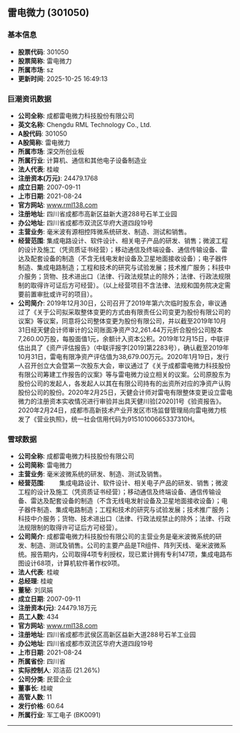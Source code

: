 ## 雷电微力 (301050)

### 基本信息

- **股票代码**: 301050
- **股票简称**: 雷电微力
- **所属市场**: sz
- **更新时间**: 2025-10-25 16:49:13

### 巨潮资讯数据

- **公司全称**: 成都雷电微力科技股份有限公司
- **英文名称**: Chengdu RML Technology Co., Ltd.
- **A股代码**: 301050
- **A股简称**: 雷电微力
- **所属市场**: 深交所创业板
- **所属行业**: 计算机、通信和其他电子设备制造业
- **法人代表**: 桂峻
- **注册资本(万元)**: 24479.1768
- **成立日期**: 2007-09-11
- **上市日期**: 2021-08-24
- **官方网站**: www.rml138.com
- **注册地址**: 四川省成都市高新区益新大道288号石羊工业园
- **办公地址**: 四川省成都市双流区华府大道四段19号
- **主营业务**: 毫米波有源相控阵微系统研发、制造、测试和销售。
- **经营范围**: 集成电路设计、软件设计、相关电子产品的研发、销售；微波工程的设计及施工（凭资质证书经营）；移动通信及终端设备、通信传输设备、雷达及配套设备的制造（不含无线电发射设备及卫星地面接收设备）；电子器件制造、集成电路制造；工程和技术的研究与试验发展；技术推广服务；科技中介服务；货物、技术进出口（法律、行政法规禁止的除外；法律、行政法规限制的取得许可证后方可经营）。（以上经营项目不含法律、法规和国务院决定需要前置审批或许可的项目）。
- **公司简介**: 2019年12月30日，公司召开了2019年第六次临时股东会，审议通过了《关于公司拟采取整体变更的方式由有限责任公司变更为股份有限公司的议案》等议案，同意将公司整体变更为股份有限公司，并以截至2019年10月31日经天健会计师审计的公司账面净资产32,261.44万元折合股份公司股本7,260.00万股，每股面值1元，余额计入资本公积。2019年12月15日，中联评估出具了《资产评估报告》（中联评报字[2019]第2283号），确认截至2019年10月31日，雷电有限净资产评估值为38,679.00万元。2020年1月19日，发行人召开创立大会暨第一次股东大会，审议通过了《关于成都雷电微力科技股份有限公司筹建工作报告的议案》等与雷电微力设立相关的议案。公司原股东为股份公司的发起人，各发起人以其在有限公司持有的出资所对应的净资产认购股份公司的股份。2020年2月25日，天健会计师对雷电有限整体变更设立雷电微力的注册资本实收情况进行审验并出具天健川验[2020]1号《验资报告》。2020年2月24日，成都市高新技术产业开发区市场监督管理局向雷电微力核发了《营业执照》，统一社会信用代码为91510100665337310H。

### 雪球数据

- **公司全称**: 成都雷电微力科技股份有限公司
- **公司简称**: 雷电微力
- **主营业务**: 毫米波微系统的研发、制造、测试及销售。
- **经营范围**: 　　集成电路设计、软件设计、相关电子产品的研发、销售；微波工程的设计及施工（凭资质证书经营）；移动通信及终端设备、通信传输设备、雷达及配套设备的制造（不含无线电发射设备及卫星地面接收设备）；电子器件制造、集成电路制造；工程和技术的研究与试验发展；技术推广服务；科技中介服务；货物、技术进出口（法律、行政法规禁止的除外；法律、行政法规限制的取得许可证后方可经营）。
- **公司简介**: 成都雷电微力科技股份有限公司的主营业务是毫米波微系统的研发、制造、测试及销售。公司的主要产品是TR组件、阵列天线、毫米波微系统。报告期内，公司取得4项专利授权，现已累计拥有专利147项，集成电路布图设计68项，计算机软件著作权9项。
- **法人代表**: 桂峻
- **总经理**: 桂峻
- **董秘**: 刘凤娟
- **成立日期**: 2007-09-11
- **注册资本(元)**: 24479.18万元
- **员工人数**: 434
- **官方网站**: www.rml138.com
- **注册地址**: 四川省成都市武侯区高新区益新大道288号石羊工业园
- **办公地址**: 四川省成都市双流区华府大道四段19号
- **上市日期**: 2021-08-24
- **所属省份**: 四川省
- **实际控制人**: 邓洁茹 (21.26%)
- **公司分类**: 民营企业
- **董事长**: 桂峻
- **高管人数**: 11
- **发行价格**: 60.64
- **所属行业**: 军工电子 (BK0091)

---